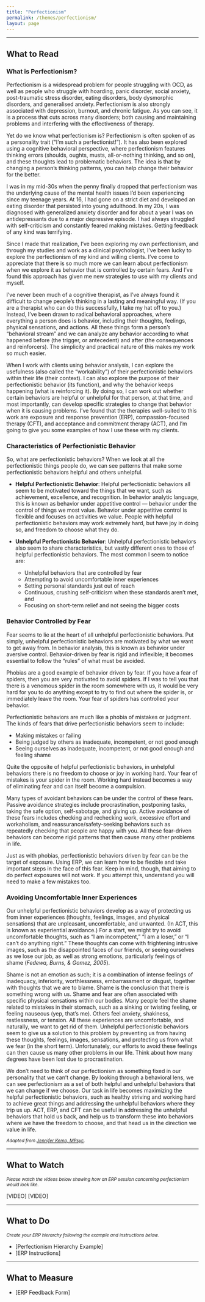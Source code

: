 ```yaml
---
title: "Perfectionism"
permalink: /themes/perfectionism/
layout: page
---
```

- - - -
## What to Read
### What is Perfectionism?
Perfectionism is a widespread problem for people struggling with OCD, as well as people who struggle with hoarding, panic disorder, social anxiety, post-traumatic stress disorder, eating disorders, body dysmorphic disorders, and generalised anxiety. Perfectionism is also strongly associated with depression, burnout, and chronic fatigue. As you can see, it is a process that cuts across many disorders; both causing and maintaining problems and interfering with the effectiveness of therapy. 

Yet do we know what perfectionism is? Perfectionism is often spoken of as a personality trait (“I’m such a perfectionist!”). It has also been explored using a cognitive behavioral perspective, where perfectionism features thinking errors (shoulds, oughts, musts, all-or-nothing thinking, and so on), and these thoughts lead to problematic behaviors. The idea is that by changing a person’s thinking patterns, you can help change their behavior for the better. 

I was in my mid-30s when the penny finally dropped that perfectionism was the underlying cause of the mental health issues I’d been experiencing since my teenage years. At 16, I had gone on a strict diet and developed an eating disorder that persisted into young adulthood. In my 20s, I was diagnosed with generalized anxiety disorder and for about a year I was on antidepressants due to a major depressive episode. I had always struggled with self-criticism and constantly feared making mistakes. Getting feedback of any kind was terrifying. 

Since I made that realization, I’ve been exploring my own perfectionism, and through my studies and work as a clinical psychologist, I’ve been lucky to explore the perfectionism of my kind and willing clients. I’ve come to appreciate that there is so much more we can learn about perfectionism when we explore it as behavior that is controlled by certain fears. And I’ve found this approach has given me new strategies to use with my clients and myself.  

I’ve never been much of a cognitive therapist, as I’ve always found it difficult to change people’s thinking in a lasting and meaningful way. (If you are a therapist who can do this successfully, I take my hat off to you.) Instead, I’ve been drawn to radical behavioral approaches, where everything a person does is behavior, including their thoughts, feelings, physical sensations, and actions. All these things form a person’s “behavioral stream” and we can analyze any behavior according to what happened before (the trigger, or antecedent) and after (the consequences and reinforcers). The simplicity and practical nature of this makes my work so much easier. 

When I work with clients using behavior analysis, I can explore the usefulness (also called the “workability”) of their perfectionistic behaviors within their life (their context). I can also explore the purpose of their perfectionistic behavior (its function), and why the behavior keeps happening (what is reinforcing it). By doing so, I can work out whether certain behaviors are helpful or unhelpful for that person, at that time, and most importantly, can develop specific strategies to change that behavior when it is causing problems. I’ve found that the therapies well-suited to this work are exposure and response prevention (ERP), compassion-focused therapy (CFT), and acceptance and commitment therapy (ACT), and I’m going to give you some examples of how I use these with my clients.

### Characteristics of Perfectionistic Behavior
So, what are perfectionistic behaviors? When we look at all the perfectionistic things people do, we can see patterns that make some perfectionistic behaviors helpful and others unhelpful.  

- **Helpful Perfectionistic Behavior**: Helpful perfectionistic behaviors all seem to be motivated toward the things that we want, such as achievement, excellence, and recognition. In behavior analytic language, this is known as behavior under appetitive control — behavior under the control of things we most value. Behavior under appetitive control is flexible and focuses on activities we value. People with helpful perfectionistic behaviors may work extremely hard, but have joy in doing so, and freedom to choose what they do. 

- **Unhelpful Perfectionistic Behavior**: Unhelpful perfectionistic behaviors also seem to share characteristics, but vastly different ones to those of helpful perfectionistic behaviors. The most common I seem to notice are:
  - Unhelpful behaviors that are controlled by fear
  - Attempting to avoid uncomfortable inner experiences
  - Setting personal standards just out of reach
  - Continuous, crushing self-criticism when these standards aren’t met, and
  - Focusing on short-term relief and not seeing the bigger costs

### Behavior Controlled by Fear
Fear seems to lie at the heart of all unhelpful perfectionistic behaviors. Put simply, unhelpful perfectionistic behaviors are motivated by what we want to get away from. In behavior analysis, this is known as behavior under aversive control.  Behavior-driven by fear is rigid and inflexible; it becomes essential to follow the “rules” of what must be avoided.  

Phobias are a good example of behavior driven by fear. If you have a fear of spiders, then you are very motivated to avoid spiders. If I was to tell you that there is a venomous spider in the room somewhere with us, it would be very hard for you to do anything except to try to find out where the spider is, or immediately leave the room.  Your fear of spiders has controlled your behavior.

Perfectionistic behaviors are much like a phobia of mistakes or judgment. The kinds of fears that drive perfectionistic behaviors seem to include:
- Making mistakes or failing
- Being judged by others as inadequate, incompetent, or not good enough
- Seeing ourselves as inadequate, incompetent, or not good enough and feeling shame

Quite the opposite of helpful perfectionistic behaviors, in unhelpful behaviors there is no freedom to choose or joy in working hard. Your fear of mistakes is your spider in the room. Working hard instead becomes a way of eliminating fear and can itself become a compulsion.

Many types of avoidant behaviors can be under the control of these fears. Passive avoidance strategies include procrastination, postponing tasks, taking the safe option, self-sabotage, and giving up. Active avoidance of these fears includes checking and rechecking work, excessive effort and workaholism, and reassurance/safety-seeking behaviors such as repeatedly checking that people are happy with you. All these fear-driven behaviors can become rigid patterns that then cause many other problems in life.  

Just as with phobias, perfectionistic behaviors driven by fear can be the target of exposure. Using ERP, we can learn how to be flexible and take important steps in the face of this fear. Keep in mind, though, that aiming to do perfect exposures will not work. If you attempt this, understand you will need to make a few mistakes too.  

### Avoiding Uncomfortable Inner Experiences
Our unhelpful perfectionistic behaviors develop as a way of protecting us from inner experiences (thoughts, feelings, images, and physical sensations) that are unpleasant, uncomfortable, and unwanted. (In ACT, this is known as experiential avoidance.) For a start, we might try to avoid uncomfortable thoughts, such as “I am incompetent,” “I am a loser,” or “I can’t do anything right.” These thoughts can come with frightening intrusive images, such as the disappointed faces of our friends, or seeing ourselves as we lose our job, as well as strong emotions, particularly feelings of shame (*Fedewa, Burns, & Gomez, 2005*).

Shame is not an emotion as such; it is a combination of intense feelings of inadequacy, inferiority, worthlessness, embarrassment or disgust, together with thoughts that we are to blame. Shame is the conclusion that there is something wrong with us. Shame and fear are often associated with specific physical sensations within our bodies. Many people feel the shame related to mistakes in their stomach, such as a sinking or twisting feeling, or feeling nauseous (yep, that’s me). Others feel anxiety, shakiness, restlessness, or tension. All these experiences are uncomfortable, and naturally, we want to get rid of them. Unhelpful perfectionistic behaviors seem to give us a solution to this problem by preventing us from having these thoughts, feelings, images, sensations, and protecting us from what we fear (in the short term). Unfortunately, our efforts to avoid these feelings can then cause us many other problems in our life. Think about how many degrees have been lost due to procrastination. 

We don’t need to think of our perfectionism as something fixed in our personality that we can’t change. By looking through a behavioral lens, we can see perfectionism as a set of both helpful and unhelpful behaviors that we can change if we choose. Our task in life becomes maximizing the helpful perfectionistic behaviors, such as healthy striving and working hard to achieve great things and addressing the unhelpful behaviors where they trip us up. ACT, ERP, and CFT can be useful in addressing the unhelpful behaviors that hold us back, and help us to transform these into behaviors where we have the freedom to choose, and that head us in the direction we value in life.  

<sup>*Adapted from <ins>[Jennifer Kemp, MPsyc](https://iocdf.org/expert-opinions/understanding-unhelpful-perfectionism/)</ins>.*</sup>

- - - -

## What to Watch
<sup>*Please watch the videos below showing how an ERP session concerning perfectionism would look like.*</sup>

[VIDEO]  [VIDEO]

- - - -

## What to Do
<sup>*Create your ERP hierarchy following the example and instructions below.*</sup>

- [Perfectionism Hierarchy Example]
- [ERP Instructions]

- - - -

## What to Measure
- [ERP Feedback Form]
